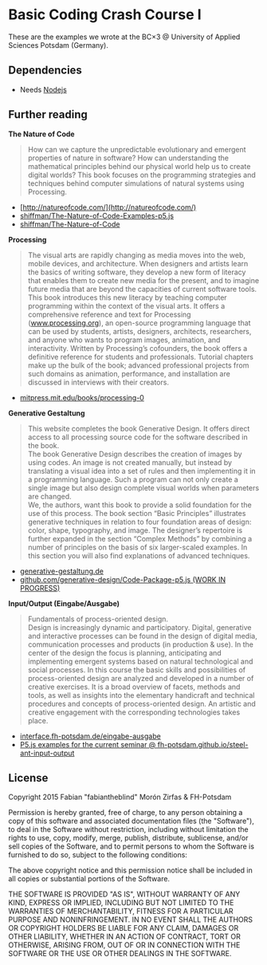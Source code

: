 Basic Coding Crash Course I
===========================

These are the examples we wrote at the BC×3 @ University of Applied Sciences Potsdam (Germany).  

## Dependencies 

- Needs [Nodejs](https://nodejs.org/en/)  

## Further reading  

__The Nature of Code__  

> How can we capture the unpredictable evolutionary and emergent properties of nature in software? How can understanding the mathematical principles behind our physical world help us to create digital worlds? This book focuses on the programming strategies and techniques behind computer simulations of natural systems using Processing.  


- [http://natureofcode.com/](http://natureofcode.com/)  
- [shiffman/The-Nature-of-Code-Examples-p5.js](https://github.com/shiffman/The-Nature-of-Code-Examples-p5.js)
- [shiffman/The-Nature-of-Code](https://github.com/shiffman/The-Nature-of-Code)  



__Processing__

> The visual arts are rapidly changing as media moves into the web, mobile devices, and architecture. When designers and artists learn the basics of writing software, they develop a new form of literacy that enables them to create new media for the present, and to imagine future media that are beyond the capacities of current software tools. This book introduces this new literacy by teaching computer programming within the context of the visual arts. It offers a comprehensive reference and text for Processing (www.processing.org), an open-source programming language that can be used by students, artists, designers, architects, researchers, and anyone who wants to program images, animation, and interactivity. Written by Processing’s cofounders, the book offers a definitive reference for students and professionals. Tutorial chapters make up the bulk of the book; advanced professional projects from such domains as animation, performance, and installation are discussed in interviews with their creators.  

- [mitpress.mit.edu/books/processing-0](https://mitpress.mit.edu/books/processing-0)

__Generative Gestaltung__  

>This website completes the book Generative Design. It offers direct access to all processing source code for the software described in the book.  
>The book Generative Design describes the creation of images by using codes. An image is not created manually, but instead by translating a visual idea into a set of rules and then implementing it in a programming language. Such a program can not only create a single image but also design complete visual worlds when parameters are changed.  
>We, the authors, want this book to provide a solid foundation for the use of this process. The book section “Basic Principles” illustrates generative techniques in relation to four foundation areas of design: color, shape, typography, and image. The designer’s repertoire is further expanded in the section “Complex Methods” by combining a number of principles on the basis of six larger-scaled examples. In this section you will also find explanations of advanced techniques.


- [generative-gestaltung.de](http://www.generative-gestaltung.de/)
- [github.com/generative-design/Code-Package-p5.js  (WORK IN PROGRESS)](https://github.com/generative-design/Code-Package-p5.js)

__Input/Output (Eingabe/Ausgabe)__

>Fundamentals of process-oriented design.  
>Design is increasingly dynamic and participatory. Digital, generative and interactive processes can be found in the design of digital media, communication processes and products (in production & use). In the center of the design the focus is planning, anticipating and implementing emergent systems based on natural technological and social processes. In this course the basic skills and possibilities of process-oriented design are analyzed and developed in a number of creative exercises. It is a broad overview of facets, methods and tools, as well as insights into the elementary handicraft and technical procedures and concepts of process-oriented design. An artistic and creative engagement with the corresponding technologies takes place.  

- [interface.fh-potsdam.de/eingabe-ausgabe](https://interface.fh-potsdam.de/eingabe-ausgabe/)  
- [P5.js examples for the current seminar @ fh-potsdam.github.io/steel-ant-input-output](http://fh-potsdam.github.io/steel-ant-input-output/)  

## License  


Copyright 2015 Fabian "fabiantheblind" Morón Zirfas & FH-Potsdam

Permission is hereby granted, free of charge, to any person obtaining a copy
of this software and associated documentation files (the "Software"), to deal
in the Software without restriction, including without limitation the rights
to use, copy, modify, merge, publish, distribute, sublicense, and/or sell
copies of the Software, and to permit persons to whom the Software is
furnished to do so, subject to the following conditions:

The above copyright notice and this permission notice shall be included in all
copies or substantial portions of the Software.

THE SOFTWARE IS PROVIDED "AS IS", WITHOUT WARRANTY OF ANY KIND, EXPRESS OR
IMPLIED, INCLUDING BUT NOT LIMITED TO THE WARRANTIES OF MERCHANTABILITY,
FITNESS FOR A PARTICULAR PURPOSE AND NONINFRINGEMENT. IN NO EVENT SHALL THE
AUTHORS OR COPYRIGHT HOLDERS BE LIABLE FOR ANY CLAIM, DAMAGES OR OTHER
LIABILITY, WHETHER IN AN ACTION OF CONTRACT, TORT OR OTHERWISE, ARISING FROM,
OUT OF OR IN CONNECTION WITH THE SOFTWARE OR THE USE OR OTHER DEALINGS IN THE
SOFTWARE.
